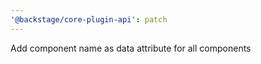 ```yaml
---
'@backstage/core-plugin-api': patch
---
```


Add component name as data attribute for all components
